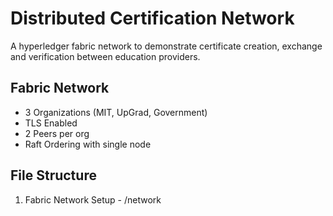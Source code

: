 
# Distributed Certification Network
A hyperledger fabric network to demonstrate certificate creation, exchange and verification between education providers. 

## Fabric Network
- 3 Organizations (MIT, UpGrad, Government)
- TLS Enabled
- 2 Peers per org
- Raft Ordering with single node

## File Structure

1. Fabric Network Setup - /network
